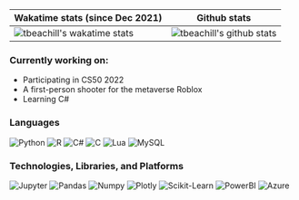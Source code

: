 |Wakatime stats (since Dec 2021) | Github stats|
|---|---|
|![tbeachill's wakatime stats](https://github-readme-stats.vercel.app/api/wakatime?username=tbeachill&layout=compact&theme=github_dark&hide_title=true&langs_count=10&hide=other)|![tbeachill's github stats](https://github-readme-stats.vercel.app/api?username=tbeachill&theme=github_dark&hide_title=true)|

### Currently working on:
 - Participating in CS50 2022
 - A first-person shooter for the metaverse Roblox
 - Learning C#

### Languages
![Python](https://img.shields.io/badge/Python-3776AB?style=for-the-badge&logo=python&logoColor=white)
![R](https://img.shields.io/badge/r-%23276DC3.svg?style=for-the-badge&logo=r&logoColor=white)
![C#](https://img.shields.io/badge/c%23-%23239120.svg?style=for-the-badge&logo=c-sharp&logoColor=white)
![C](https://img.shields.io/badge/C-00599C?style=for-the-badge&logo=c&logoColor=white)
![Lua](https://img.shields.io/badge/lua-%232C2D72.svg?style=for-the-badge&logo=lua&logoColor=white)
![MySQL](https://img.shields.io/badge/MySQL-005C84?style=for-the-badge&logo=mysql&logoColor=white)

<!--
![JavaScript](https://img.shields.io/badge/JavaScript-323330?style=for-the-badge&logo=javascript&logoColor=F7DF1E)
![SAS](https://github.com/tbeachill/tbeachill/blob/main/images/SASBadge.png?raw=true)
-->

### Technologies, Libraries, and Platforms
![Jupyter](https://img.shields.io/badge/Jupyter-F37626.svg?&style=for-the-badge&logo=Jupyter&logoColor=white)
![Pandas](https://img.shields.io/badge/Pandas-2C2D72?style=for-the-badge&logo=pandas&logoColor=white)
![Numpy](https://img.shields.io/badge/Numpy-777BB4?style=for-the-badge&logo=numpy&logoColor=white)
![Plotly](https://img.shields.io/badge/Plotly-239120?style=for-the-badge&logo=plotly&logoColor=white)
![Scikit-Learn](https://img.shields.io/badge/scikit_learn-F7931E?style=for-the-badge&logo=scikit-learn&logoColor=white)
![PowerBI](https://img.shields.io/badge/PowerBI-F2C811?style=for-the-badge&logo=Power%20BI&logoColor=white)
![Azure](https://img.shields.io/badge/microsoft%20azure-0089D6?style=for-the-badge&logo=microsoft-azure&logoColor=white)

<!-- ![Keras](https://img.shields.io/badge/Keras-D00000?style=for-the-badge&logo=Keras&logoColor=white)
# ![Tensorflow](https://img.shields.io/badge/TensorFlow-FF6F00?style=for-the-badge&logo=TensorFlow&logoColor=white)
-->